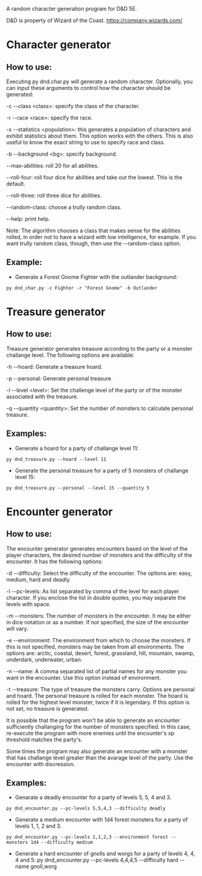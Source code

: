 
A random character generation program for D&amp;D 5E.

D&D is property of Wizard of the Coast. https://company.wizards.com/

# Character generator

## How to use:

Executing py dnd.char.py will generate a random character.
Optionally, you can input these arguments to control how the character should
be generated:

-c --class \<class\>: specify the class of the character.

-r --race \<race\>: specify the race.

-s --statistics \<population\>: this generates a population of characters and exhibit statistics about them. This option works with the others. This is also useful to know the exact string to use to specify race and class.

-b --background \<bg\>: specify background.

--max-abilities: roll 20 for all abilities.

--roll-four: roll four dice for abilities and take out the lowest. This is the default.

--roll-three: roll three dice for abilities.

--random-class: choose a trully random class.

--help: print help.

Note: The algorithm chooses a class that makes sense for the abilities rolled,
in order not to have a wizard with low intelligence, for example.  If you want
trully random class, though, then use the --random-class option.


## Example:

- Generate a Forest Gnome Fighter with the outlander background:
```
py dnd_char.py -c Fighter -r "Forest Gnome" -b Outlander
```

# Treasure generator

## How to use:

Treasure generator generates treasure according to the party or a monster
challange level. The following options are available:

-h --hoard: Generate a treasure hoard.

-p --personal: Generate personal treasure.

-l --level \<level\>: Set the challenge level of the party or of the monster associated with the treasure.

-q --quantity \<quantity\>: Set the number of monsters to calculate personal treasure.

## Examples:

- Generate a hoard for a party of challange level 11:
```
py dnd_treasure.py --hoard --level 11
```

- Generate the personal treasure for a party of 5 monsters of challange level 15:
```
py dnd_treasure.py --personal --level 15 --quantity 5
```

# Encounter generator

## How to use:

The encounter generator generates encounters based on the level of the player
characters, the desired number of monsters and the difficulty of the encounter.
It has the following options:

-d --difficulty: Select the difficulty of the encounter. The options are: easy,
medium, hard and deadly.

-l --pc-levels: As list separated by comma of the level for each player
character. If you enclose the list in double quotes, you may separate the
levels with space.

-m --monsters: The number of monsters in the encounter. It may be either in
dice notation or as a number.  If not specified, the size of the encounter will
vary.

-e --environment: The environment from which to choose the monsters. If this is
not specified, monsters may be taken from all environments.  The options are:
arctic, coastal, desert, forest, grassland, hill, mountain, swamp, underdark,
underwater, urban.

-n --name: A comma separated list of partial names for any monster you want in
the encounter. Use this option instead of environment.

-t --treasure: The type of treasure the monsters carry. Options are personal
and hoard. The personal treasure is rolled for each monster. The hoard is
rolled for the highest level monster, twice if it is legendary. If this option
is not set, no treasure is generated.

It is possible that the program won't be able to generate an encounter
sufficiently challanging for the number of monsters specified. In this case,
re-execute the program with more enemies until the encounter's xp threshold
matches the party's.

Some times the program may also generate an encounter with a monster that has
challange level greater than the avarage level of the party. Use the encounter
with discression.

## Examples:

- Genarate a deadly encounter for a party of levels 5, 5, 4 and 3.
```
py dnd_encounter.py --pc-levels 5,5,4,3 --difficulty deadly
```

- Generate a medium encounter with 1d4 forest monsters for a party of levels 1, 1, 2 and 3.
```
py dnd_encounter.py --pc-levels 1,1,2,3 --environment forest --monsters 1d4 --difficulty medium
```

- Generate a hard encounter of gnolls and worgs for a party of levels 4, 4, 4 and 5:
py dnd_encounter.py --pc-levels 4,4,4,5 --difficulty hard --name gnoll,worg
